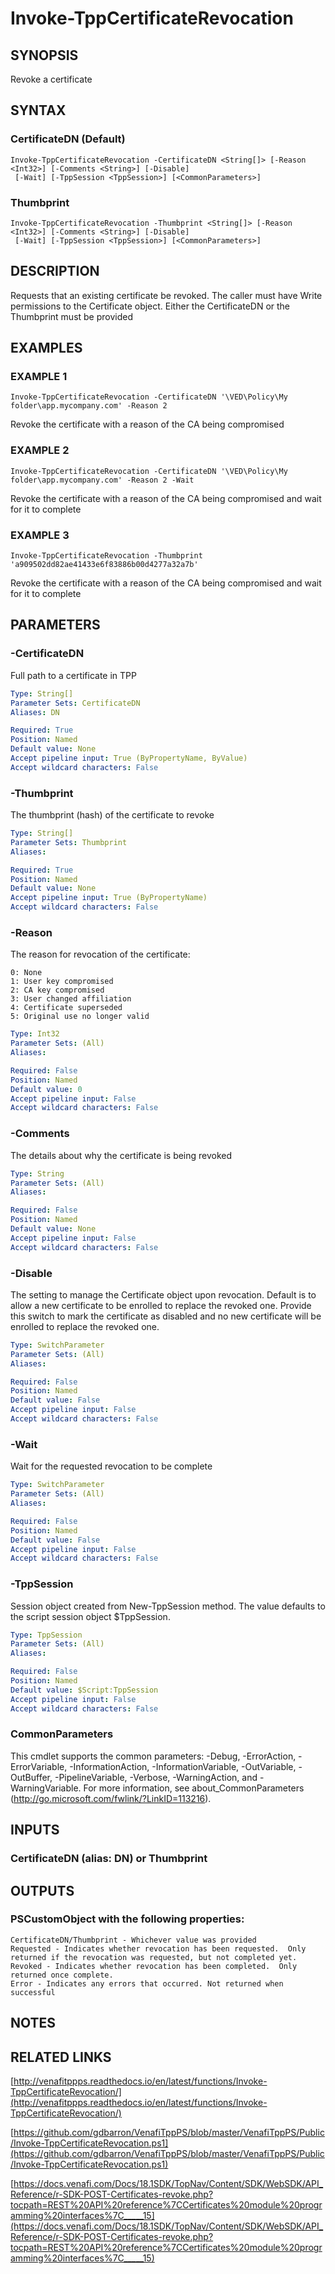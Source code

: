 # Invoke-TppCertificateRevocation

## SYNOPSIS
Revoke a certificate

## SYNTAX

### CertificateDN (Default)
```
Invoke-TppCertificateRevocation -CertificateDN <String[]> [-Reason <Int32>] [-Comments <String>] [-Disable]
 [-Wait] [-TppSession <TppSession>] [<CommonParameters>]
```

### Thumbprint
```
Invoke-TppCertificateRevocation -Thumbprint <String[]> [-Reason <Int32>] [-Comments <String>] [-Disable]
 [-Wait] [-TppSession <TppSession>] [<CommonParameters>]
```

## DESCRIPTION
Requests that an existing certificate be revoked.
The caller must have Write permissions to the Certificate object.
Either the CertificateDN or the Thumbprint must be provided

## EXAMPLES

### EXAMPLE 1
```
Invoke-TppCertificateRevocation -CertificateDN '\VED\Policy\My folder\app.mycompany.com' -Reason 2
```

Revoke the certificate with a reason of the CA being compromised

### EXAMPLE 2
```
Invoke-TppCertificateRevocation -CertificateDN '\VED\Policy\My folder\app.mycompany.com' -Reason 2 -Wait
```

Revoke the certificate with a reason of the CA being compromised and wait for it to complete

### EXAMPLE 3
```
Invoke-TppCertificateRevocation -Thumbprint 'a909502dd82ae41433e6f83886b00d4277a32a7b'
```

Revoke the certificate with a reason of the CA being compromised and wait for it to complete

## PARAMETERS

### -CertificateDN
Full path to a certificate in TPP

```yaml
Type: String[]
Parameter Sets: CertificateDN
Aliases: DN

Required: True
Position: Named
Default value: None
Accept pipeline input: True (ByPropertyName, ByValue)
Accept wildcard characters: False
```

### -Thumbprint
The thumbprint (hash) of the certificate to revoke

```yaml
Type: String[]
Parameter Sets: Thumbprint
Aliases:

Required: True
Position: Named
Default value: None
Accept pipeline input: True (ByPropertyName)
Accept wildcard characters: False
```

### -Reason
The reason for revocation of the certificate:

    0: None
    1: User key compromised
    2: CA key compromised
    3: User changed affiliation
    4: Certificate superseded
    5: Original use no longer valid

```yaml
Type: Int32
Parameter Sets: (All)
Aliases:

Required: False
Position: Named
Default value: 0
Accept pipeline input: False
Accept wildcard characters: False
```

### -Comments
The details about why the certificate is being revoked

```yaml
Type: String
Parameter Sets: (All)
Aliases:

Required: False
Position: Named
Default value: None
Accept pipeline input: False
Accept wildcard characters: False
```

### -Disable
The setting to manage the Certificate object upon revocation. 
Default is to allow a new certificate to be enrolled to replace the revoked one. 
Provide this switch to mark the certificate as disabled and no new certificate will be enrolled to replace the revoked one.

```yaml
Type: SwitchParameter
Parameter Sets: (All)
Aliases:

Required: False
Position: Named
Default value: False
Accept pipeline input: False
Accept wildcard characters: False
```

### -Wait
Wait for the requested revocation to be complete

```yaml
Type: SwitchParameter
Parameter Sets: (All)
Aliases:

Required: False
Position: Named
Default value: False
Accept pipeline input: False
Accept wildcard characters: False
```

### -TppSession
Session object created from New-TppSession method. 
The value defaults to the script session object $TppSession.

```yaml
Type: TppSession
Parameter Sets: (All)
Aliases:

Required: False
Position: Named
Default value: $Script:TppSession
Accept pipeline input: False
Accept wildcard characters: False
```

### CommonParameters
This cmdlet supports the common parameters: -Debug, -ErrorAction, -ErrorVariable, -InformationAction, -InformationVariable, -OutVariable, -OutBuffer, -PipelineVariable, -Verbose, -WarningAction, and -WarningVariable.
For more information, see about_CommonParameters (http://go.microsoft.com/fwlink/?LinkID=113216).

## INPUTS

### CertificateDN (alias: DN) or Thumbprint

## OUTPUTS

### PSCustomObject with the following properties:
    CertificateDN/Thumbprint - Whichever value was provided
    Requested - Indicates whether revocation has been requested.  Only returned if the revocation was requested, but not completed yet.
    Revoked - Indicates whether revocation has been completed.  Only returned once complete.
    Error - Indicates any errors that occurred. Not returned when successful

## NOTES

## RELATED LINKS

[http://venafitppps.readthedocs.io/en/latest/functions/Invoke-TppCertificateRevocation/](http://venafitppps.readthedocs.io/en/latest/functions/Invoke-TppCertificateRevocation/)

[https://github.com/gdbarron/VenafiTppPS/blob/master/VenafiTppPS/Public/Invoke-TppCertificateRevocation.ps1](https://github.com/gdbarron/VenafiTppPS/blob/master/VenafiTppPS/Public/Invoke-TppCertificateRevocation.ps1)

[https://docs.venafi.com/Docs/18.1SDK/TopNav/Content/SDK/WebSDK/API_Reference/r-SDK-POST-Certificates-revoke.php?tocpath=REST%20API%20reference%7CCertificates%20module%20programming%20interfaces%7C_____15](https://docs.venafi.com/Docs/18.1SDK/TopNav/Content/SDK/WebSDK/API_Reference/r-SDK-POST-Certificates-revoke.php?tocpath=REST%20API%20reference%7CCertificates%20module%20programming%20interfaces%7C_____15)

